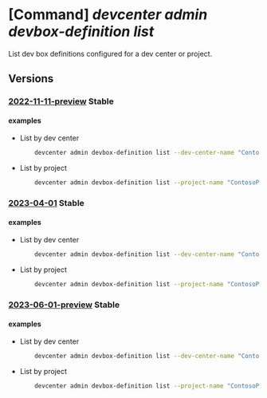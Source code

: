 # [Command] _devcenter admin devbox-definition list_

List dev box definitions configured for a dev center or project.

## Versions

### [2022-11-11-preview](/Resources/mgmt-plane/L3N1YnNjcmlwdGlvbnMve30vcmVzb3VyY2Vncm91cHMve30vcHJvdmlkZXJzL21pY3Jvc29mdC5kZXZjZW50ZXIvZGV2Y2VudGVycy97fS9kZXZib3hkZWZpbml0aW9ucw==/2022-11-11-preview.xml) **Stable**

<!-- mgmt-plane /subscriptions/{}/resourcegroups/{}/providers/microsoft.devcenter/devcenters/{}/devboxdefinitions 2022-11-11-preview -->
<!-- mgmt-plane /subscriptions/{}/resourcegroups/{}/providers/microsoft.devcenter/projects/{}/devboxdefinitions 2022-11-11-preview -->

#### examples

- List by dev center
    ```bash
        devcenter admin devbox-definition list --dev-center-name "Contoso" --resource-group "rg1"
    ```

- List by project
    ```bash
        devcenter admin devbox-definition list --project-name "ContosoProject" --resource-group "rg1"
    ```

### [2023-04-01](/Resources/mgmt-plane/L3N1YnNjcmlwdGlvbnMve30vcmVzb3VyY2Vncm91cHMve30vcHJvdmlkZXJzL21pY3Jvc29mdC5kZXZjZW50ZXIvZGV2Y2VudGVycy97fS9kZXZib3hkZWZpbml0aW9ucw==/2023-04-01.xml) **Stable**

<!-- mgmt-plane /subscriptions/{}/resourcegroups/{}/providers/microsoft.devcenter/devcenters/{}/devboxdefinitions 2023-04-01 -->
<!-- mgmt-plane /subscriptions/{}/resourcegroups/{}/providers/microsoft.devcenter/projects/{}/devboxdefinitions 2023-04-01 -->

#### examples

- List by dev center
    ```bash
        devcenter admin devbox-definition list --dev-center-name "Contoso" --resource-group "rg1"
    ```

- List by project
    ```bash
        devcenter admin devbox-definition list --project-name "ContosoProject" --resource-group "rg1"
    ```

### [2023-06-01-preview](/Resources/mgmt-plane/L3N1YnNjcmlwdGlvbnMve30vcmVzb3VyY2Vncm91cHMve30vcHJvdmlkZXJzL21pY3Jvc29mdC5kZXZjZW50ZXIvZGV2Y2VudGVycy97fS9kZXZib3hkZWZpbml0aW9ucw==/2023-06-01-preview.xml) **Stable**

<!-- mgmt-plane /subscriptions/{}/resourcegroups/{}/providers/microsoft.devcenter/devcenters/{}/devboxdefinitions 2023-06-01-preview -->
<!-- mgmt-plane /subscriptions/{}/resourcegroups/{}/providers/microsoft.devcenter/projects/{}/devboxdefinitions 2023-06-01-preview -->

#### examples

- List by dev center
    ```bash
        devcenter admin devbox-definition list --dev-center-name "Contoso" --resource-group "rg1"
    ```

- List by project
    ```bash
        devcenter admin devbox-definition list --project-name "ContosoProject" --resource-group "rg1"
    ```
